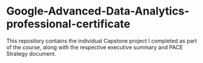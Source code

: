 # Google-Advanced-Data-Analytics-professional-certificate

This repository contains the individual Capstone project I completed as part of the course, along with the respective executive summary and PACE Strategy document.
